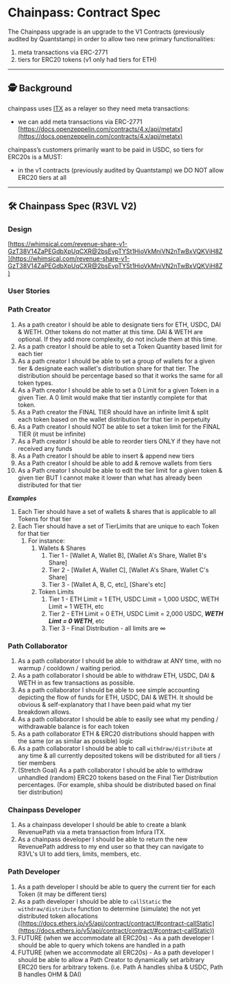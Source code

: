 # Chainpass: Contract Spec

The Chainpass upgrade is an upgrade to the V1 Contracts (previously audited by Quantstamp) in order to allow two new primary functionalities:

1. meta transactions via ERC-2771
2. tiers for ERC20 tokens (v1 only had tiers for ETH)

---

## 🕵️ Background

chainpass uses [ITX](https://docs.infura.io/infura/features/itx-transactions) as a relayer so they need meta transactions:

- we can add meta transactions via ERC-2771 [https://docs.openzeppelin.com/contracts/4.x/api/metatx](https://docs.openzeppelin.com/contracts/4.x/api/metatx)

chainpass’s customers primarily want to be paid in USDC, so tiers for ERC20s is a MUST:

- in the v1 contracts (previously audited by Quantstamp) we DO NOT allow ERC20 tiers at all

---

## 🛠️ Chainpass Spec (R3VL V2)

### Design

[https://whimsical.com/revenue-share-v1-GzT38V14ZaPEGdbXpUqCXR@2bsEvpTYSt1HioVkMniVN2nTwBxVQKViH8Z](https://whimsical.com/revenue-share-v1-GzT38V14ZaPEGdbXpUqCXR@2bsEvpTYSt1HioVkMniVN2nTwBxVQKViH8Z)

### User Stories

### Path Creator

1. As a path creator I should be able to designate tiers for ETH, USDC, DAI & WETH. Other tokens do not matter at this time. DAI & WETH are optional. If they add more complexity, do not include them at this time.
2. As a path creator I should be able to set a Token Quantity based limit for each tier
3. As a path creator I should be able to set a group of wallets for a given tier & designate each wallet's distribution share for that tier. The distribution should be percentage based so that it works the same for all token types.
4. As a Path creator I should be able to set a 0 Limit for a given Token in a given Tier. A 0 limit would make that tier instantly complete for that token.
5. As a Path creator the FINAL TIER should have an infinite limit & split each token based on the wallet distribution for that tier in perpetuity
6. As a Path creator I should NOT be able to set a token limit for the FINAL TIER (it must be infinite)
7. As a Path creator I should be able to reorder tiers ONLY if they have not received any funds
8. As a Path creator I should be able to insert & append new tiers
9. As a Path creator I should be able to add & remove wallets from tiers
10. As a Path creator I should be able to edit the tier limit for a given token & given tier BUT I cannot make it lower than what has already been distributed for that tier

***Examples***

1. Each Tier should have a set of wallets & shares that is applicable to all Tokens for that tier
2. Each Tier should have a set of TierLimits that are unique to each Token for that tier
    1. For instance:
        1. Wallets & Shares
            1. Tier 1 - [Wallet A, Wallet B], [Wallet A's Share, Wallet B's Share]
            2. Tier 2 - [Wallet A, Wallet C], [Wallet A's Share, Wallet C's Share]
            3. Tier 3 - [Wallet A, B, C, etc], [Share's etc]
        2. Token Limits
            1. Tier 1 - ETH Limit = 1 ETH, USDC Limit = 1,000 USDC, WETH Limit = 1 WETH, etc
            2. Tier 2 - ETH Limit = 0 ETH, USDC Limit = 2,000 USDC, ***WETH Limt = 0 WETH***, etc
            3. Tier 3 - Final Distribution - all limits are ∞

### Path Collaborator

1. As a path collaborator I should be able to withdraw at ANY time, with no warmup / cooldown / waiting period.
2. As a path collaborator I should be able to withdraw ETH, USDC, DAI & WETH in as few transactions as possible.
3. As a path collaborator I should be able to see simple accounting depicting the flow of funds for ETH, USDC, DAI & WETH. It should be obvious & self-explanatory that I have been paid what my tier breakdown allows.
4. As a path collaborator I should be able to easily see what my pending / withdrawable balance is for each token
5. As a path collaborator ETH & ERC20 distributions should happen with the same (or as similar as possible) logic
6. As a path collaborator I should be able to call `withdraw/distribute` at any time & all currently deposited tokens will be distributed for all tiers / tier members
7. (Stretch Goal) As a path collaborator I should be able to withdraw unhandled (random) ERC20 tokens based on the Final Tier Distribution percentages. (For example, shiba should be distributed based on final tier distribution)

### Chainpass Developer

1. As a chainpass developer I should be able to create a blank RevenuePath via a meta transaction from Infura ITX.
2. As a chainpass developer I should be able to return the new RevenuePath address to my end user so that they can navigate to R3VL's UI to add tiers, limits, members, etc.

### Path Developer

1. As a path developer I should be able to query the current tier for each Token (it may be different tiers)
2. As a path developer I should be able to `callStatic` the `withdraw/distribute` function to determine (simulate) the not yet distributed token allocations ([https://docs.ethers.io/v5/api/contract/contract/#contract-callStatic](https://docs.ethers.io/v5/api/contract/contract/#contract-callStatic))
3. FUTURE (when we accommodate all ERC20s) - As a path developer I should be able to query which tokens are handled in a path
4. FUTURE (when we accommodate all ERC20s) - As a path developer I should be able to allow a Path Creator to dynamically set arbitrary ERC20 tiers for arbitrary tokens. (i.e. Path A handles shiba & USDC, Path B handles OHM & DAI)